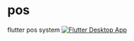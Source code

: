 # pos
 flutter pos system
 [![Flutter Desktop App](https://github.com/anjanarodrigoz/pos/actions/workflows/main.yml/badge.svg)](https://github.com/anjanarodrigoz/pos/actions/workflows/main.yml)
